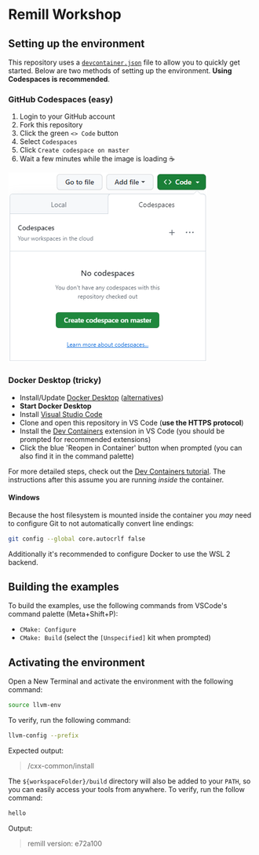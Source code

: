 # Remill Workshop

## Setting up the environment

This repository uses a [`devcontainer.json`](./.devcontainer/devcontainer.json) file to allow you to quickly get started. Below are two methods of setting up the environment. **Using Codespaces is recommended**.

### GitHub Codespaces (easy)

1. Login to your GitHub account
2. Fork this repository
3. Click the green `<> Code` button
4. Select `Codespaces`
5. Click `Create codespace on master`
6. Wait a few minutes while the image is loading ☕

![Guide on creating a codespace](.devcontainer/codespace.png)

### Docker Desktop (tricky)

- Install/Update [Docker Desktop](https://www.docker.com/products/docker-desktop/) ([alternatives](https://code.visualstudio.com/remote/advancedcontainers/docker-options))
- **Start Docker Desktop**
- Install [Visual Studio Code](https://code.visualstudio.com)
- Clone and open this repository in VS Code (**use the HTTPS protocol**)
- Install the [Dev Containers](vscode:extension/ms-vscode-remote.remote-containers) extension in VS Code (you should be prompted for recommended extensions)
- Click the blue 'Reopen in Container' button when prompted (you can also find it in the command palette)

For more detailed steps, check out the [Dev Containers tutorial](https://code.visualstudio.com/docs/devcontainers/tutorial). The instructions after this assume you are running _inside_ the container.

#### Windows

Because the host filesystem is mounted inside the container you _may_ need to configure Git to not automatically convert line endings:

```sh
git config --global core.autocrlf false
```

Additionally it's recommended to configure Docker to use the WSL 2 backend.

## Building the examples

To build the examples, use the following commands from VSCode's command palette (Meta+Shift+P):

- `CMake: Configure`
- `CMake: Build` (select the `[Unspecified]` kit when prompted)

## Activating the environment

Open a New Terminal and activate the environment with the following command:

```sh
source llvm-env
```

To verify, run the following command:

```sh
llvm-config --prefix
```

Expected output:

> /cxx-common/install

The `${workspaceFolder}/build` directory will also be added to your `PATH`, so you can easily access your tools from anywhere. To verify, run the follow command:

```sh
hello
```

Output:

> remill version: e72a100
